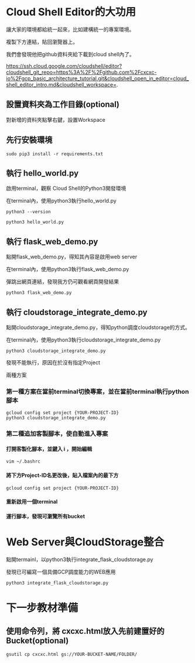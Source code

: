 # Cloud Shell Editor的大功用

讓大家的環境都給統一起來，比如建構統一的專案環境。

複製下方連結，貼回瀏覽器上。

我們會發現他把github資料夾給下載到cloud shell內了。


https://ssh.cloud.google.com/cloudshell/editor?cloudshell_git_repo=https%3A%2F%2Fgithub.com%2Fcxcxc-io%2Fgcp_basic_architecture_tutorial.git&cloudshell_open_in_editor=cloud_shell_editor_intro.md&cloudshell_workspace=.

## 設置資料夾為工作目錄(optional)

對新增的資料夾點擊右鍵，設置Workspace

## 先行安裝環境
```
sudo pip3 install -r requirements.txt
```

## 執行 hello_world.py

啟用terminal，觀察 Cloud Shell的Python3開發環境

在terminal內，使用python3執行hello_world.py

```
python3 --version

python3 hello_world.py
```

## 執行 flask_web_demo.py

點開flask_web_demo.py，得知其內容是啟用web server

在terminal內，使用python3執行flask_web_demo.py

彈跳出網頁連結，發現我方仍可觀看網頁開發結果

```
python3 flask_web_demo.py

```

## 執行 cloudstorage_integrate_demo.py

點開cloudstorage_integrate_demo.py，得知python調度cloudstorage的方式。

在terminal內，使用python3執行cloudstorage_integrate_demo.py

```
python3 cloudstorage_integrate_demo.py

```

發現不能執行，原因在於沒有指定Project

兩種方案

### 第一種方案在當前terminal切換專案，並在當前terminal執行python腳本

```
gcloud config set project {YOUR-PROJECT-ID}
python3 cloudstorage_integrate_demo.py
```

### 第二種追加客製腳本，使自動進入專案

#### 打開客製化腳本，並鍵入 i ，開始編輯
```
vim ~/.bashrc
```

#### 將下方Project-ID名更改後，貼入檔案內的最下方
```
gcloud config set project {YOUR-PROJECT-ID}
```

#### 重新啟用一個terminal


#### 運行腳本，發現可瀏覽所有bucket


# Web Server與CloudStorage整合

點開termainl，以python3執行integrate_flask_cloudstorage.py

發現已可編寫一個具備GCP調度能力的WEB應用

```
python3 integrate_flask_cloudstorage.py
```

# 下一步教材準備

## 使用命令列，將 cxcxc.html放入先前建置好的Bucket(optional)

```
gsutil cp cxcxc.html gs://YOUR-BUCKET-NAME/FOLDER/
```





